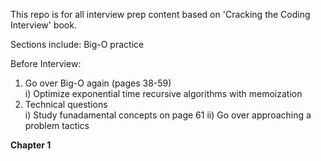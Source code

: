 This repo is for all interview prep content based on 'Cracking the Coding Interview' book.

Sections include: Big-O practice


Before Interview:
1) Go over Big-O again (pages 38-59)\
i) Optimize exponential time recursive algorithms with memoization
2) Technical questions\
i) Study funadamental concepts on page 61
ii) Go over approaching a problem tactics

**Chapter 1**

